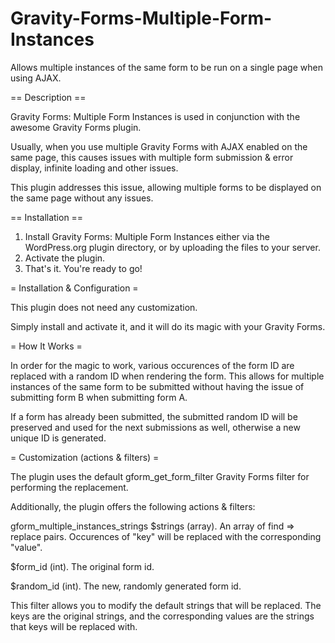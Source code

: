 # Gravity-Forms-Multiple-Form-Instances
Allows multiple instances of the same form to be run on a single page when using AJAX.

== Description ==

Gravity Forms: Multiple Form Instances is used in conjunction with the awesome Gravity Forms plugin.

Usually, when you use multiple Gravity Forms with AJAX enabled on the same page, this causes issues with multiple form submission & error display, infinite loading and other issues.

This plugin addresses this issue, allowing multiple forms to be displayed on the same page without any issues.

== Installation ==

1. Install Gravity Forms: Multiple Form Instances either via the WordPress.org plugin directory, or by uploading the files to your server.
1. Activate the plugin.
1. That's it. You're ready to go!

= Installation & Configuration =

This plugin does not need any customization.

Simply install and activate it, and it will do its magic with your Gravity Forms.

= How It Works =

In order for the magic to work, various occurences of the form ID are replaced with a random ID when rendering the form. This allows for multiple instances of the same form to be submitted without having the issue of submitting form B when submitting form A.

If a form has already been submitted, the submitted random ID will be preserved and used for the next submissions as well, otherwise a new unique ID is generated.

= Customization (actions & filters) =

The plugin uses the default gform_get_form_filter Gravity Forms filter for performing the replacement.

Additionally, the plugin offers the following actions & filters:

gform_multiple_instances_strings
$strings (array). An array of find => replace pairs. Occurences of "key" will be replaced with the corresponding "value".

$form_id (int). The original form id.

$random_id (int). The new, randomly generated form id.

This filter allows you to modify the default strings that will be replaced. The keys are the original strings, and the corresponding values are the strings that keys will be replaced with.

